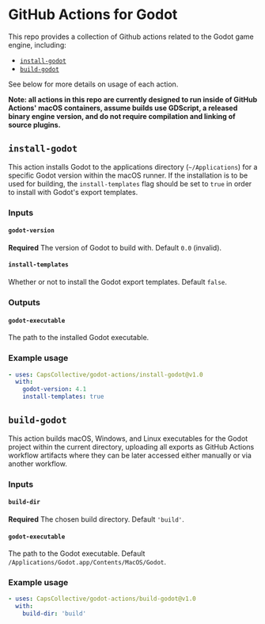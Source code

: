 # GitHub Actions for Godot

This repo provides a collection of Github actions related to the Godot game engine, including:
- [`install-godot`](#install-godot)
- [`build-godot`](#build-godot)

See below for more details on usage of each action.

**Note: all actions in this repo are currently designed to run inside of GitHub Actions' macOS containers, assume builds use GDScript, a released binary engine version, and do not require compilation and linking of source plugins.**

## `install-godot`

This action installs Godot to the applications directory (`~/Applications`) for a specific Godot version within the macOS runner. If the installation is to be used for building, the `install-templates` flag should be set to `true` in order to install with Godot's export templates.

### Inputs

#### `godot-version`

**Required** The version of Godot to build with. Default `0.0` (invalid).

#### `install-templates`

Whether or not to install the Godot export templates. Default `false`.

### Outputs

#### `godot-executable`

The path to the installed Godot executable.

### Example usage

```yaml
- uses: CapsCollective/godot-actions/install-godot@v1.0
  with:
    godot-version: 4.1
    install-templates: true
```

## `build-godot`

This action builds macOS, Windows, and Linux executables for the Godot project within the current directory, uploading all exports as GitHub Actions workflow artifacts where they can be later accessed either manually or via another workflow.

### Inputs

#### `build-dir`

**Required** The chosen build directory. Default `'build'`.

#### `godot-executable`

The path to the Godot executable. Default `/Applications/Godot.app/Contents/MacOS/Godot`.

### Example usage

```yaml
- uses: CapsCollective/godot-actions/build-godot@v1.0
  with:
    build-dir: 'build'
```